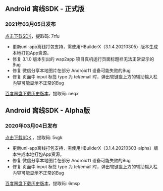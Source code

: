 ## Android 离线SDK - 正式版

### 2021年03月05日发布
[点击下载SDK](https://pan.baidu.com/s/14SZ-CjlbaNtGHk3CpamgXQ)，提取码: 7rfu

+ 更新uni-app离线打包支持，需使用HBuilderX（3.1.4.20210305）版本生成本地打包App资源。
+ 修复 3.1.0 版本引出的 wap2app 项目真机运行页面标题栏无法正常显示的Bug
+ 修复 微信分享本地图片在部分 Android11 设备可能失败的Bug
+ 修复 页面中 input 标签 type 为 tel/email 时，弹出软键盘上方的辅助输入栏内容可能显示不正常的Bug

[百度网盘下载历史版本](https://pan.baidu.com/s/1Gpbnq3wLvvnRO6W-SlvVpA)，提取码: neqx



## Android 离线SDK - Alpha版

### 2020年03月04日发布
[点击下载SDK](https://pan.baidu.com/s/1NLBTW94Im_zg5R38Wiijdg) ，提取码: 5vgk

+ 更新uni-app离线打包支持，需使用HBuilderX（3.1.4.20210303-alpha）版本生成本地打包App资源。
+ 修复 微信分享本地图片在部分 Android11 设备可能失败的Bug
+ 修复 页面中 input 标签 type 为 tel/email 时，弹出软键盘上方的辅助输入栏内容可能显示不正常的Bug

[百度网盘下载历史版本](https://pan.baidu.com/s/10fne34bwxWGtDJTd4PhroA)，提取码: 6msp
